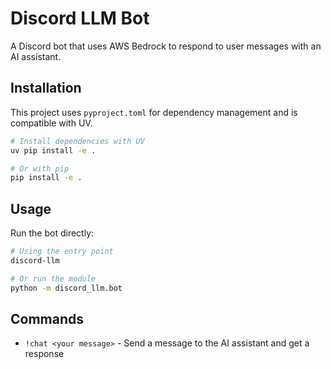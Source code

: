 # Discord LLM Bot

A Discord bot that uses AWS Bedrock to respond to user messages with an AI assistant.

## Installation

This project uses `pyproject.toml` for dependency management and is compatible with UV.

```bash
# Install dependencies with UV
uv pip install -e .

# Or with pip
pip install -e .
```

## Usage

Run the bot directly:

```bash
# Using the entry point
discord-llm

# Or run the module
python -m discord_llm.bot
```

## Commands

- `!chat <your message>` - Send a message to the AI assistant and get a response
